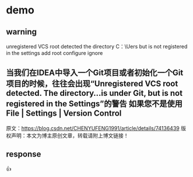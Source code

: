 # demo

## warning
unregistered VCS root detected 
  the directory  C：\Uers  but is not registered in the settings
  add root  configure  ignore 
  
  当我们在IDEA中导入一个Git项目或者初始化一个Git项目的时候，往往会出现“Unregistered VCS root detected. The directory…is under Git, but is not registered in the Settings”的警告 如果您不是使用File | Settings | Version Control
------------------
原文：https://blog.csdn.net/CHENYUFENG1991/article/details/74136439 
版权声明：本文为博主原创文章，转载请附上博文链接！

  
  ## response
:+1:



